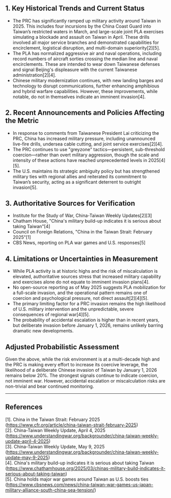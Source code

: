 ## 1. Key Historical Trends and Current Status

- The PRC has significantly ramped up military activity around Taiwan in 2025. This includes four incursions by the China Coast Guard into Taiwan’s restricted waters in March, and large-scale joint PLA exercises simulating a blockade and assault on Taiwan in April. These drills involved all major service branches and demonstrated capabilities for encirclement, logistical disruption, and multi-domain superiority[2][5].
- The PLA has normalized aggressive air and naval operations, including record numbers of aircraft sorties crossing the median line and naval encirclements. These are intended to wear down Taiwanese defenses and signal Beijing's displeasure with the current Taiwanese administration[2][4].
- Chinese military modernization continues, with new landing barges and technology to disrupt communications, further enhancing amphibious and hybrid warfare capabilities. However, these improvements, while notable, do not in themselves indicate an imminent invasion[4].

## 2. Recent Announcements and Policies Affecting the Metric

- In response to comments from Taiwanese President Lai criticizing the PRC, China has increased military pressure, including unannounced live-fire drills, undersea cable cutting, and joint service exercises[2][4].
- The PRC continues to use "greyzone" tactics—persistent, sub-threshold coercion—rather than overt military aggression, though the scale and intensity of these actions have reached unprecedented levels in 2025[4][5].
- The U.S. maintains its strategic ambiguity policy but has strengthened military ties with regional allies and reiterated its commitment to Taiwan’s security, acting as a significant deterrent to outright invasion[5].

## 3. Authoritative Sources for Verification

- Institute for the Study of War, China-Taiwan Weekly Updates[2][3]
- Chatham House, "China's military build-up indicates it is serious about taking Taiwan"[4]
- Council on Foreign Relations, "China in the Taiwan Strait: February 2025"[1]
- CBS News, reporting on PLA war games and U.S. responses[5]

## 4. Limitations or Uncertainties in Measurement

- While PLA activity is at historic highs and the risk of miscalculation is elevated, authoritative sources stress that increased military capability and exercises alone do not equate to imminent invasion plans[4].
- No open-source reporting as of May 2025 suggests PLA mobilization for a full-scale invasion, and the operational pattern remains one of coercion and psychological pressure, not direct assault[2][4][5].
- The primary limiting factor for a PRC invasion remains the high likelihood of U.S. military intervention and the unpredictable, severe consequences of regional war[4][5].
- The probability of accidental escalation is higher than in recent years, but deliberate invasion before January 1, 2026, remains unlikely barring dramatic new developments.

## Adjusted Probabilistic Assessment

Given the above, while the risk environment is at a multi-decade high and the PRC is making every effort to increase its coercive leverage, the likelihood of a deliberate Chinese invasion of Taiwan by January 1, 2026 remains below 20%. The strongest signals continue to indicate coercion, not imminent war. However, accidental escalation or miscalculation risks are non-trivial and bear continued monitoring.

---

## References

[1]. China in the Taiwan Strait: February 2025 (https://www.cfr.org/article/china-taiwan-strait-february-2025)  
[2]. China-Taiwan Weekly Update, April 4, 2025 (https://www.understandingwar.org/backgrounder/china-taiwan-weekly-update-april-4-2025)  
[3]. China-Taiwan Weekly Update, May 9, 2025 (https://www.understandingwar.org/backgrounder/china-taiwan-weekly-update-may-9-2025)  
[4]. China's military build-up indicates it is serious about taking Taiwan (https://www.chathamhouse.org/2025/03/chinas-military-build-indicates-it-serious-about-taking-taiwan)  
[5]. China holds major war games around Taiwan as U.S. boosts ties (https://www.cbsnews.com/news/china-taiwan-war-games-us-japan-military-alliance-south-china-sea-tension/)